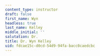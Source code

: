 ```yaml
---
content_type: instructor
draft: false
first_name: Wyn
headless: true
last_name: Kelley
middle_initial: ''
salutation: Dr.
title: Dr. Wyn Kelley
uid: fdcae15c-d0cd-54d9-94fa-bacc0caedcbc
---
```

